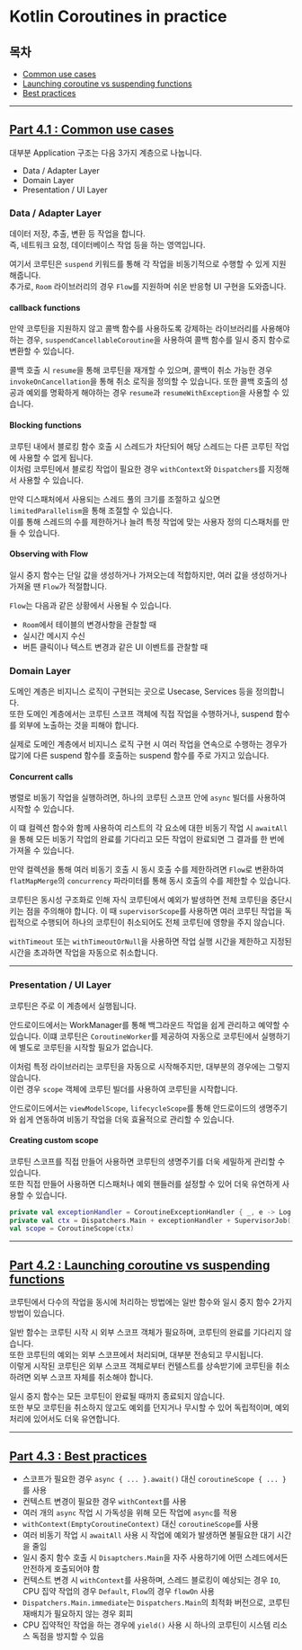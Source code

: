 # Kotlin Coroutines in practice

## 목차

- [Common use cases](#part-41--common-use-cases)
- [Launching coroutine vs suspending functions](#part-42--launching-coroutine-vs-suspending-functions)
- [Best practices](#part-43--best-practices)

---

## [Part 4.1 : Common use cases](Common%20use%20cases.md)

대부분 Application 구조는 다음 3가지 계층으로 나눕니다.

- Data / Adapter Layer
- Domain Layer
- Presentation / UI Layer

### Data / Adapter Layer

데이터 저장, 추출, 변환 등 작업을 합니다.   
즉, 네트워크 요청, 데이터베이스 작업 등을 하는 영역입니다.

여기서 코루틴은 `suspend` 키워드를 통해 각 작업을 비동기적으로 수행할 수 있게 지원해줍니다.  
추가로, `Room` 라이브러리의 경우 `Flow`를 지원하며 쉬운 반응형 UI 구현을 도와줍니다.

#### callback functions

만약 코루틴을 지원하지 않고 콜백 함수를 사용하도록 강제하는 라이브러리를 사용해야 하는 경우,
`suspendCancellableCoroutine`을 사용하여 콜백 함수를 일시 중지 함수로 변환할 수 있습니다.

콜백 호출 시 `resume`을 통해 코루틴을 재개할 수 있으며, 콜백이 취소 가능한 경우 `invokeOnCancellation`을 통해 취소 로직을 정의할 수 있습니다.
또한 콜백 호출의 성공과 예외를 명확하게 해야하는 경우 `resume`과 `resumeWithException`을 사용할 수 있습니다.

#### Blocking functions

코루틴 내에서 블로킹 함수 호출 시 스레드가 차단되어 해당 스레드는 다른 코루틴 작업에 사용할 수 없게 됩니다.  
이처럼 코루틴에서 블로킹 작업이 필요한 경우 `withContext`와 `Dispatchers`를 지정해서 사용할 수 있습니다.

만약 디스패처에서 사용되는 스레드 풀의 크기를 조절하고 싶으면 `limitedParallelism`을 통해 조절할 수 있습니다.  
이를 통해 스레드의 수를 제한하거나 늘려 특정 작업에 맞는 사용자 정의 디스패처를 만들 수 있습니다. 

#### Observing with Flow

일시 중지 함수는 단일 값을 생성하거나 가져오는데 적합하지만, 여러 값을 생성하거나 가져올 땐 `Flow`가 적절합니다.

`Flow`는 다음과 같은 상황에서 사용될 수 있습니다.

- `Room`에서 테이블의 변경사항을 관찰할 때
- 실시간 메시지 수신
- 버튼 클릭이나 텍스트 변경과 같은 UI 이벤트를 관찰할 때

### Domain Layer

도메인 계층은 비지니스 로직이 구현되는 곳으로 Usecase, Services 등을 정의합니다.  
또한 도메인 계층에서는 코루틴 스코프 객체에 직접 작업을 수행하거나, suspend 함수를 외부에 노출하는 것을 피해야 합니다.

실제로 도메인 계층에서 비지니스 로직 구현 시 여러 작업을 연속으로 수행하는 경우가 많기에 
다른 suspend 함수를 호출하는 suspend 함수를 주로 가지고 있습니다.

#### Concurrent calls

병렬로 비동기 작업을 실행하려면, 하나의 코루틴 스코프 안에 `async` 빌더를 사용하여 시작할 수 있습니다.

이 떄 컬렉션 함수와 함께 사용하여 리스트의 각 요소에 대한 비동기 작업 시 
`awaitAll`을 통해 모든 비동기 작업의 완료를 기다리고 모든 작업이 완료되면 그 결과를 한 번에 가져올 수 있습니다.

만약 컬렉션을 통해 여러 비동기 호출 시 동시 호출 수를 제한하려면 
`Flow`로 변환하여 `flatMapMerge`의 `concurrency` 파라미터를 통해 동시 호출의 수를 제한할 수 있습니다.

코루틴은 동시성 구조화로 인해 자식 코루틴에서 예외가 발생하면 전체 코루틴을 중단시키는 점을 주의해야 합니다.
이 때 `supervisorScope`를 사용하면 여러 코루틴 작업을 독립적으로 수행되어 하나의 코루틴이 취소되어도 전체 코루틴에 영향을 주지 않습니다.

`withTimeout` 또는 `withTimeoutOrNull`을 사용하면 작업 실행 시간을 제한하고 지정된 시간을 초과하면 작업을 자동으로 취소합니다.

---

### Presentation / UI Layer

코루틴은 주로 이 계층에서 실행됩니다.

안드로이드에서는 WorkManager를 통해 백그라운드 작업을 쉽게 관리하고 예약할 수 있습니다.
이떄 코루틴은 `CoroutineWorker`를 제공하여 자동으로 코루틴에서 실행하기에 별도로 코루틴을 시작할 필요가 없습니다.

이처럼 특정 라이브러리는 코루틴을 자동으로 시작해주지만, 대부분의 경우에는 그렇지 않습니다.  
이런 경우 `scope` 객체에 코루틴 빌더를 사용하여 코루틴을 시작합니다.

안드로이드에서는 `viewModelScope`, `lifecycleScope`를 통해 안드로이드의 생명주기와 쉽게 연동하여 비동기 작업을 더욱 효율적으로 관리할 수 있습니다.

#### Creating custom scope

코루틴 스코프를 직접 만들어 사용하면 코루틴의 생명주기를 더욱 세밀하게 관리할 수 있습니다.  
또한 직접 만들어 사용하면 디스패처나 예외 핸들러를 설정할 수 있어 더욱 유연하게 사용할 수 있습니다.

```kotlin
private val exceptionHandler = CoroutineExceptionHandler { _, e -> Log.e(e) }
private val ctx = Dispatchers.Main + exceptionHandler + SupervisorJob()
val scope = CoroutineScope(ctx)
```

------------------------------------------------------------------

## [Part 4.2 : Launching coroutine vs suspending functions](Launching%20coroutine%20vs%20suspending%20functions.md)

코루틴에서 다수의 작업을 동시에 처리하는 방법에는 일반 함수와 일시 중지 함수 2가지 방법이 있습니다.

일반 함수는 코루틴 시작 시 외부 스코프 객체가 필요하며, 코루틴의 완료를 기다리지 않습니다.  
또한 코루틴의 예외는 외부 스코프에서 처리되며, 대부분 전송되고 무시됩니다.  
이렇게 시작된 코루틴은 외부 스코프 객체로부터 컨텔스트를 상속받기에 코루틴을 취소하려면 외부 스코프 자체를 취소해야 합니다.

일시 중지 함수는 모든 코루틴이 완료될 때까지 종료되지 않습니다.  
또한 부모 코루틴을 취소하지 않고도 예외를 던지거나 무시할 수 있어 독립적이며, 예외 처리에 있어서도 더욱 유연합니다.

------------------------------------------------------------------

## [Part 4.3 : Best practices](Best%20practices.md)

- 스코프가 필요한 경우 `async { ... }.await()` 대신 `coroutineScope { ... }`를 사용
- 컨텍스트 변경이 필요한 경우 `withContext`를 사용
- 여러 개의 `async` 작업 시 가독성을 위해 모든 작업에 `async`를 적용
- `withContext(EmptyCoroutineContext)` 대신 `coroutineScope`를 사용
- 여러 비동기 작업 시 `awaitAll` 사용 시 작업에 예외가 발생하면 불필요한 대기 시간을 줄임
- 일시 중지 함수 호출 시 `Disaptchers.Main`을 자주 사용하기에 어떤 스레드에서든 안전하게 호출되어야 함
- 컨텍스트 변경 시 `withContext`를 사용하며, 스레드 블로킹이 예상되는 경우 `IO`, CPU 집약 작업의 경우 `Default`, `Flow`의 경우 `flowOn` 사용
- `Dispatchers.Main.immediate`는 `Dispatchers.Main`의 최적화 버전으로, 코루틴 재배치가 필요하지 않는 경우 회피
- CPU 집약적인 작업을 하는 경우에 `yield()` 사용 시 하나의 코루틴이 시스템 리소스 독점을 방지할 수 있음 
